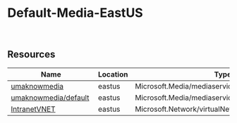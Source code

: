 # Default-Media-EastUS 
 
## Resources


| Name | Location | Type |
| --- | --- | --- |
| [umaknowmedia](umaknowmedia-1893367570.md)  | eastus  | Microsoft.Media/mediaservices  |
| [umaknowmedia/default](umaknowmedia/default-949960300.md)  | eastus  | Microsoft.Media/mediaservices/streamingEndpoints  |
| [IntranetVNET](IntranetVNET--768312090.md)  | eastus  | Microsoft.Network/virtualNetworks  |
